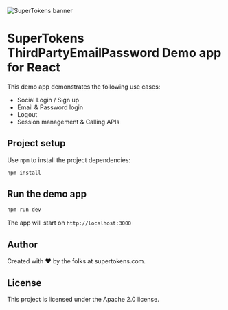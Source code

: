![SuperTokens banner](https://raw.githubusercontent.com/supertokens/supertokens-logo/master/images/Artboard%20%E2%80%93%2027%402x.png)

# SuperTokens ThirdPartyEmailPassword Demo app for React

This demo app demonstrates the following use cases:

-   Social Login / Sign up
-   Email & Password login
-   Logout
-   Session management & Calling APIs

## Project setup

Use `npm` to install the project dependencies:

```bash
npm install
```

## Run the demo app

```bash
npm run dev
```

The app will start on `http://localhost:3000`

## Author

Created with :heart: by the folks at supertokens.com.

## License

This project is licensed under the Apache 2.0 license.
